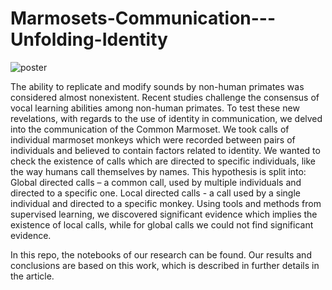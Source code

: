 # Marmosets-Communication---Unfolding-Identity

![poster](https://github.com/tomerfried/Marmosets-Communication---Unfolding-Identity/assets/68680809/dc455352-ca0d-4212-8389-6fcce773ec4c)

The ability to replicate and modify sounds by non-human primates was considered almost nonexistent. Recent studies challenge the consensus of vocal learning abilities among non-human primates. To test these new revelations, with regards to the use of identity in communication, we delved into the communication of the Common Marmoset. We took calls of individual marmoset monkeys which were recorded between pairs of individuals and believed to contain factors related to identity. We wanted to check the existence of calls which are directed to specific individuals, like the way humans call themselves by names. This hypothesis is split into: Global directed calls – a common call, used by multiple individuals and directed to a specific one. Local directed calls - a call used by a single individual and directed to a specific monkey. Using tools and methods from supervised learning, we discovered significant evidence which implies the existence of local calls, while for global calls we could not find significant evidence.

In this repo, the notebooks of our research can be found. Our results and conclusions are based on this work, which is described in further details in the article.
